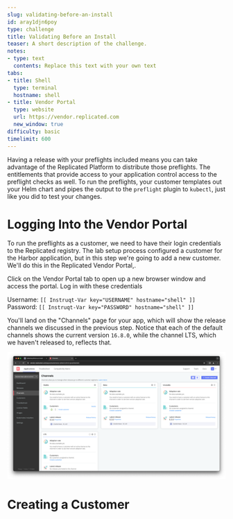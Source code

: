 ```yaml
---
slug: validating-before-an-install
id: aray1djn6poy
type: challenge
title: Validating Before an Install
teaser: A short description of the challenge.
notes:
- type: text
  contents: Replace this text with your own text
tabs:
- title: Shell
  type: terminal
  hostname: shell
- title: Vendor Portal
  type: website
  url: https://vendor.replicated.com
  new_window: true
difficulty: basic
timelimit: 600
---
```


Having a release with your preflights included means you can
take advantage of the Replicated Platform to distribute those
preflights. The entitlements that provide access to your
application control access to the preflight checks as well.
To run the preflights, your customer templates out your
Helm chart and pipes the output to the `preflight` plugin
to `kubectl`, just like you did to test your changes.

Logging Into the Vendor Portal
==============================

To run the preflights as a customer, we need to have their
login credentials to the Replicated registry. The lab setup
process configured a customer for the Harbor application,
but in this step we're going to add a new customer. We'll
do this in the Replicated Vendor Portal,.

Click on the Vendor Portal tab to open up a new browser window and
access the portal. Log in with these credentials

Username: `[[ Instruqt-Var key="USERNAME" hostname="shell" ]]`<br/>
Password: `[[ Instruqt-Var key="PASSWORD" hostname="shell" ]]`

You'll land on the "Channels" page for your app, which will show
the release channels we discussed in the previous step. Notice that
each of the default channels shows the current version `16.8.0`,
while the channel LTS, which we haven't released to, reflects
that.

![Vendor Portal Release Channels](../assets/vendor-portal-landing.png)

Creating a Customer
===================

